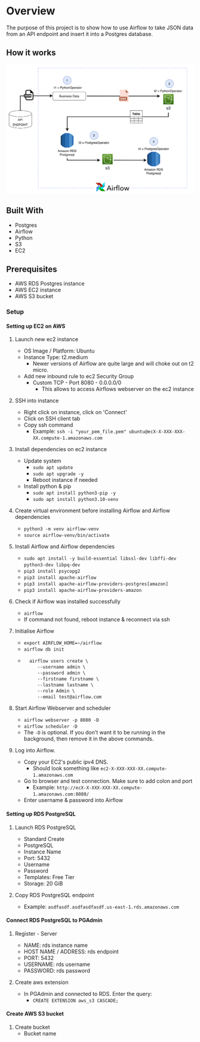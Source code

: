 

# Overview

The purpose of this project is to show how to use Airflow to take JSON data from an API endpoint and insert it into a Postgres database.

## How it works

![Basic Dag Flow](./basic_dag_flow.png)

## Built With

* Postgres
* Airflow
* Python
* S3
* EC2

## Prerequisites
* AWS RDS Postgres instance
* AWS EC2 instance
* AWS S3 bucket

### Setup
#### Setting up EC2 on AWS

1. Launch new ec2 instance
    - OS Image / Platform: Ubuntu
    - Instance Type: t2.medium
        * Newer versions of Airflow are quite large and will choke out on t2 micro.
    - Add new inbound rule to ec2 Security Group
        * Custom TCP - Port 8080 - 0.0.0.0/0
            - This allows to access Airflows webserver on the ec2 instance

2. SSH into instance
    - Right click on instance, click on 'Connect'
    - Click on SSH client tab
    - Copy ssh command
        * Example: ```ssh -i "your_pem_file.pem" ubuntu@ecX-X-XXX-XXX-XX.compute-1.amazonaws.com```

3. Install dependencies on ec2 instance
    - Update system
        * ```sudo apt update```
        * ```sudo apt upgrade -y```
        * Reboot instance if needed
    - Install python & pip
        * ```sudo apt install python3-pip -y```
        * ```sudo apt install python3.10-venv```

4. Create virtual environment before installing Airflow and Airflow dependencies
    - ```python3 -m venv airflow-venv```
    - ```source airflow-venv/bin/activate```

5. Install Airflow and Airflow dependencies
    - ```sudo apt install -y build-essential libssl-dev libffi-dev python3-dev libpq-dev```
    - ```pip3 install psycopg2```
    - ```pip3 install apache-airflow```
    - ```pip3 install apache-airflow-providers-postgres[amazon]```
    - ```pip3 install apache-airflow-providers-amazon```

6. Check if Airflow was installed successfully
    - ```airflow```
    - If command not found, reboot instance & reconnect via ssh

7. Initialise Airflow
    - ```export AIRFLOW_HOME=~/airflow```
    - ```airflow db init```
    - ```
        airflow users create \
           --username admin \
           --password admin \
           --firstname firstname \
           --lastname lastname \
           --role Admin \
           --email test@airflow.com
        ```
 8. Start Airflow Webserver and scheduler
    - ```airflow webserver -p 8080 -D```
    - ```airflow scheduler -D```
    - The ```-D``` is optional. If you don't want it to be running in the background, then remove it in the above commands.

9. Log into Airflow.
    - Copy your EC2's public ipv4 DNS.
        * Should look something like ```ec2-X-XXX-XXX-XX.compute-1.amazonaws.com```
    - Go to browser and test connection. Make sure to add colon and port
        * Example: ```http://ecX-X-XXX-XXX-XX.compute-1.amazonaws.com:8080/```
    - Enter username & password into Airflow



#### Setting up RDS PostgreSQL

1. Launch RDS PostgreSQL
    - Standard Create
    - PostgreSQL
    - Instance Name
    - Port: 5432
    - Username
    - Password
    - Templates: Free Tier
    - Storage: 20 GiB

2. Copy RDS PostgreSQL endpoint
    - Example: ```asdfasdf.asdfasdfasdf.us-east-1.rds.amazonaws.com```

#### Connect RDS PostgreSQL to PGAdmin

1. Register - Server
    - NAME: rds instance name
    - HOST NAME / ADDRESS: rds endpoint
    - PORT: 5432
    - USERNAME: rds username
    - PASSWORD: rds password

2. Create aws extension
    - In PGAdmin and connected to RDS. Enter the query:
        * ```CREATE EXTENSION aws_s3 CASCADE;```

#### Create AWS S3 bucket

1. Create bucket
    - Bucket name

#### 
